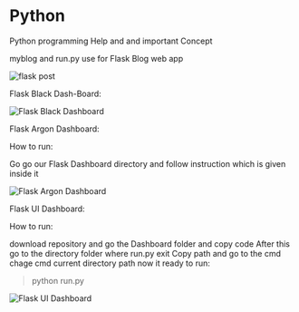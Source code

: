 # Python
Python programming Help and and important Concept

myblog and run.py use for Flask Blog web app

![flask post](https://user-images.githubusercontent.com/35237091/75349587-1577ce80-58cb-11ea-8ca3-71e6034e58cf.JPG)



Flask Black Dash-Board:

![Flask Black Dashboard](https://user-images.githubusercontent.com/35237091/75530419-c603e080-5a39-11ea-93ce-5cb9df46f8ed.JPG)


Flask Argon Dashboard:

How to run:

Go go our Flask Dashboard directory and follow instruction which is given inside it


![Flask Argon Dashboard](https://user-images.githubusercontent.com/35237091/75532515-5d693380-5a3a-11ea-9784-f3b2cbfa1b7a.JPG)


Flask UI Dashboard:

How to run:

download repository and go the Dashboard folder and copy code 
After this go to the directory folder where run.py exit
Copy path and go to the cmd
chage cmd current directory path 
now it ready to run:
>python run.py

![Flask UI Dashboard](https://user-images.githubusercontent.com/35237091/75536726-c1402c00-5a3b-11ea-9a76-062f8ad070d4.JPG)
